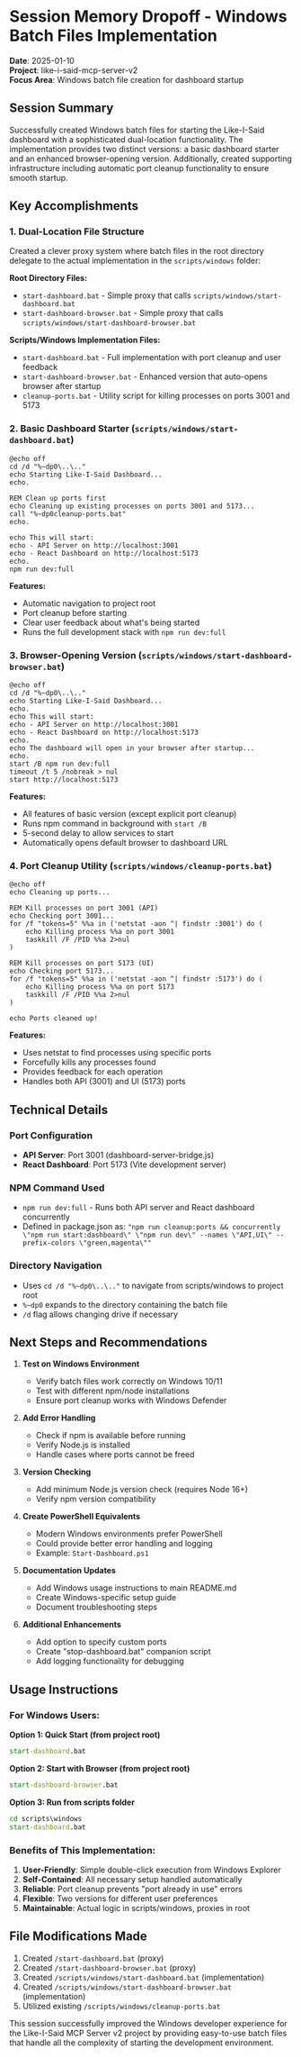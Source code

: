 # Session Memory Dropoff - Windows Batch Files Implementation
**Date**: 2025-01-10  
**Project**: like-i-said-mcp-server-v2  
**Focus Area**: Windows batch file creation for dashboard startup

## Session Summary

Successfully created Windows batch files for starting the Like-I-Said dashboard with a sophisticated dual-location functionality. The implementation provides two distinct versions: a basic dashboard starter and an enhanced browser-opening version. Additionally, created supporting infrastructure including automatic port cleanup functionality to ensure smooth startup.

## Key Accomplishments

### 1. Dual-Location File Structure
Created a clever proxy system where batch files in the root directory delegate to the actual implementation in the `scripts/windows` folder:

**Root Directory Files:**
- `start-dashboard.bat` - Simple proxy that calls `scripts/windows/start-dashboard.bat`
- `start-dashboard-browser.bat` - Simple proxy that calls `scripts/windows/start-dashboard-browser.bat`

**Scripts/Windows Implementation Files:**
- `start-dashboard.bat` - Full implementation with port cleanup and user feedback
- `start-dashboard-browser.bat` - Enhanced version that auto-opens browser after startup
- `cleanup-ports.bat` - Utility script for killing processes on ports 3001 and 5173

### 2. Basic Dashboard Starter (`scripts/windows/start-dashboard.bat`)
```batch
@echo off
cd /d "%~dp0\..\.."
echo Starting Like-I-Said Dashboard...
echo.

REM Clean up ports first
echo Cleaning up existing processes on ports 3001 and 5173...
call "%~dp0cleanup-ports.bat"
echo.

echo This will start:
echo - API Server on http://localhost:3001
echo - React Dashboard on http://localhost:5173
echo.
npm run dev:full
```

**Features:**
- Automatic navigation to project root
- Port cleanup before starting
- Clear user feedback about what's being started
- Runs the full development stack with `npm run dev:full`

### 3. Browser-Opening Version (`scripts/windows/start-dashboard-browser.bat`)
```batch
@echo off
cd /d "%~dp0\..\.."
echo Starting Like-I-Said Dashboard...
echo.
echo This will start:
echo - API Server on http://localhost:3001
echo - React Dashboard on http://localhost:5173
echo.
echo The dashboard will open in your browser after startup...
echo.
start /B npm run dev:full
timeout /t 5 /nobreak > nul
start http://localhost:5173
```

**Features:**
- All features of basic version (except explicit port cleanup)
- Runs npm command in background with `start /B`
- 5-second delay to allow services to start
- Automatically opens default browser to dashboard URL

### 4. Port Cleanup Utility (`scripts/windows/cleanup-ports.bat`)
```batch
@echo off
echo Cleaning up ports...

REM Kill processes on port 3001 (API)
echo Checking port 3001...
for /f "tokens=5" %%a in ('netstat -aon ^| findstr :3001') do (
    echo Killing process %%a on port 3001
    taskkill /F /PID %%a 2>nul
)

REM Kill processes on port 5173 (UI)  
echo Checking port 5173...
for /f "tokens=5" %%a in ('netstat -aon ^| findstr :5173') do (
    echo Killing process %%a on port 5173
    taskkill /F /PID %%a 2>nul
)

echo Ports cleaned up!
```

**Features:**
- Uses netstat to find processes using specific ports
- Forcefully kills any processes found
- Provides feedback for each operation
- Handles both API (3001) and UI (5173) ports

## Technical Details

### Port Configuration
- **API Server**: Port 3001 (dashboard-server-bridge.js)
- **React Dashboard**: Port 5173 (Vite development server)

### NPM Command Used
- `npm run dev:full` - Runs both API server and React dashboard concurrently
- Defined in package.json as: `"npm run cleanup:ports && concurrently \"npm run start:dashboard\" \"npm run dev\" --names \"API,UI\" --prefix-colors \"green,magenta\""`

### Directory Navigation
- Uses `cd /d "%~dp0\..\.."` to navigate from scripts/windows to project root
- `%~dp0` expands to the directory containing the batch file
- `/d` flag allows changing drive if necessary

## Next Steps and Recommendations

1. **Test on Windows Environment**
   - Verify batch files work correctly on Windows 10/11
   - Test with different npm/node installations
   - Ensure port cleanup works with Windows Defender

2. **Add Error Handling**
   - Check if npm is available before running
   - Verify Node.js is installed
   - Handle cases where ports cannot be freed

3. **Version Checking**
   - Add minimum Node.js version check (requires Node 16+)
   - Verify npm version compatibility

4. **Create PowerShell Equivalents**
   - Modern Windows environments prefer PowerShell
   - Could provide better error handling and logging
   - Example: `Start-Dashboard.ps1`

5. **Documentation Updates**
   - Add Windows usage instructions to main README.md
   - Create Windows-specific setup guide
   - Document troubleshooting steps

6. **Additional Enhancements**
   - Add option to specify custom ports
   - Create "stop-dashboard.bat" companion script
   - Add logging functionality for debugging

## Usage Instructions

### For Windows Users:

**Option 1: Quick Start (from project root)**
```cmd
start-dashboard.bat
```

**Option 2: Start with Browser (from project root)**
```cmd
start-dashboard-browser.bat
```

**Option 3: Run from scripts folder**
```cmd
cd scripts\windows
start-dashboard.bat
```

### Benefits of This Implementation:
1. **User-Friendly**: Simple double-click execution from Windows Explorer
2. **Self-Contained**: All necessary setup handled automatically
3. **Reliable**: Port cleanup prevents "port already in use" errors
4. **Flexible**: Two versions for different user preferences
5. **Maintainable**: Actual logic in scripts/windows, proxies in root

## File Modifications Made

1. Created `/start-dashboard.bat` (proxy)
2. Created `/start-dashboard-browser.bat` (proxy)
3. Created `/scripts/windows/start-dashboard.bat` (implementation)
4. Created `/scripts/windows/start-dashboard-browser.bat` (implementation)
5. Utilized existing `/scripts/windows/cleanup-ports.bat`

This session successfully improved the Windows developer experience for the Like-I-Said MCP Server v2 project by providing easy-to-use batch files that handle all the complexity of starting the development environment.